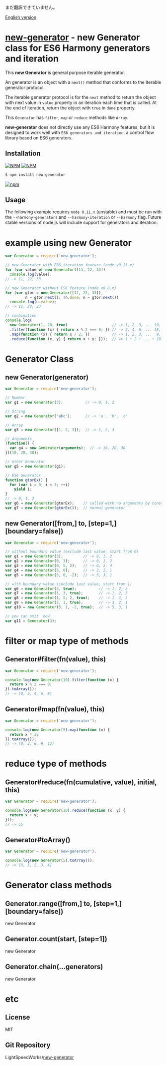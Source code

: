まだ翻訳できていません。

[English version](README.md#readme)

[new-generator](https://www.npmjs.org/package/new-generator) - new Generator class for ES6 Harmony generators and iteration
=========================

  This **new Generator** is general purpose iterable generator.

  An generator is an object with a `next()` method
  that conforms to the iterable generator protocol.

  The iterable generator protocol is for the `next` method to
  return the object with next value in `value` property
  in an iteration each time that is called.
  At the end of iteration, return the object with `true` in `done` property.

  This `Generator` has `filter`, `map` or `reduce` methods like `Array`.

  **new-generator** does not directly use any ES6 Harmony features, 
  but it is designed to work well with `ES6 generators and iteration`,
  a control flow library based on ES6 generators.


Installation
------------

[![NPM](https://nodei.co/npm/new-generator.png?downloads=true&downloadRank=true&stars=true)](https://nodei.co/npm/new-generator/)
[![NPM](https://nodei.co/npm-dl/new-generator.png?height=2)](https://nodei.co/npm/new-generator/)

```bash
$ npm install new-generator
```

[![npm][npm-new-generator.png]][npm-new-generator]

Usage
-----

  The following example requires `node 0.11.x` (unstable)
  and must be run with the `--harmony-generators` and `--harmony-iteration`
  or `--harmony` flag.
  Future stable versions of node.js will include support for generators and iteration.

# example using new Generator

```js
var Generator = require('new-generator');

// new Generator with ES6 iteration feature (node v0.11.x)
for (var value of new Generator([11, 22, 33])
  console.log(value);
// -> 11, 22, 33

// new Generator without ES6 feature (node v0.8.x)
for (var gtor = new Generator([11, 22, 33]),
         n = gtor.next(); !n.done; n = gtor.next())
  console.log(n.value);
// -> 11, 22, 33

// conbination
console.log(
  new Generator(1, 20, true)                    // -> 1, 2, 3, ... 19, 20
  .filter(function (x) { return x % 2 === 0; }) // -> 2, 4, 6, ... 18, 20
  .map(function (x) { return x / 2; })          // -> 1, 2, 3, ...  9, 10
  .reduce(function (x, y) { return x + y; }));  // => 1 + 2 + ... + 10 = 55
```

# Generator Class

## new Generator(generator)

```js
var Generator = require('new-generator');

// Number
var g1 = new Generator(3);          // -> 0, 1, 2

// String
var g2 = new Generator('abc');      // -> 'a', 'b', 'c'

// Array
var g3 = new Generator([1, 2, 3]);  // -> 1, 2, 3

// Arguments
(function() {
  var g4 = new Generator(arguments);  // -> 10, 20, 30
})(10, 20, 30);

// other Generator
var g5 = new Generator(g1);

// ES6 Generator
function gtorEx() {
  for (var i = 0; i < 3; ++i)
    yield i;
}
// -> 0, 1, 2
var g6 = new Generator(gtorEx);    // called with no arguments by constructor
var g7 = new Generator(gtorEx());  // normal generator
```

## new Generator([from,] to, [step=1,] [boundary=false])

```js
var Generator = require('new-generator');

// without boundary value (exclude last value, start from 0)
var g1 = new Generator(3);         // -> 0, 1, 2
var g2 = new Generator(0, 3);      // -> 0, 1, 2
var g3 = new Generator(0, 5, 2);   // -> 0, 2, 4
var g4 = new Generator(3, 0);      // -> 3, 2, 1
var g5 = new Generator(5, 0, -2);  // -> 5, 3, 1

// with boundary value (include last value, start from 1)
var g6 = new Generator(3, true);          // -> 1, 2, 3
var g7 = new Generator(1, 3, true);       // -> 1, 2, 3
var g8 = new Generator(1, 5, 2, true);    // -> 1, 3, 5
var g9 = new Generator(3, 1, true);       // -> 3, 2, 1
var g10 = new Generator(5, 1, -2, true);  // -> 5, 3, 1

// you can omit `new`
var g11 = Generator(3);
```

# filter or map type of methods

## Generator#filter(fn(value), this)

```js
var Generator = require('new-generator');

console.log(new Generator(10).filter(function (x) {
  return x % 2 === 0;
}).toArray());
// -> [0, 2, 4, 6, 8]
```

## Generator#map(fn(value), this)


```js
var Generator = require('new-generator');

console.log(new Generator(5).map(function (x) {
  return x * 3;
}).toArray());
// -> [0, 3, 6, 9, 12]
```

# reduce type of methods

## Generator#reduce(fn(cumulative, value), initial, this)

```js
var Generator = require('new-generator');

console.log(new Generator(10).reduce(function (x, y) {
  return x + y;
}));
// -> 55
```

## Generator#toArray()

```js
var Generator = require('new-generator');

console.log(new Generator(5).toArray());
// -> [0, 1, 2, 3, 4]
```

# Generator class methods

## Generator.range([from,] to, [step=1,] [boundary=false])

new Generator

## Generator.count(start, [step=1])

new Generator

## Generator.chain(...generators)

new Generator

# etc

License
-------

  MIT

Git Repository
--------------

  LightSpeedWorks/[new-generator](https://github.com/LightSpeedWorks/new-generator#readme)

[npm-new-generator]: https://nodei.co/npm/new-generator
[npm-new-generator.png]: https://nodei.co/npm/new-generator.png
